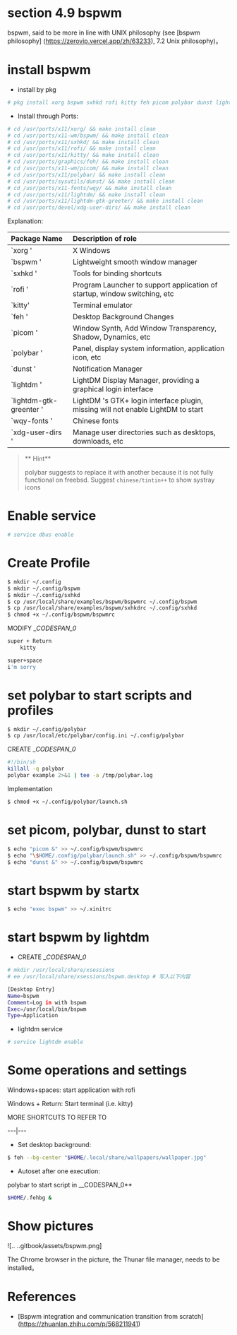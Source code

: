 # section 4.9 bspwm

bspwm, said to be more in line with UNIX philosophy (see [bspwm philosophy] (https://zerovip.vercel.app/zh/63233), 7.2 Unix philosophy)。

# install bspwm

- install by pkg

```sh
# pkg install xorg bspwm sxhkd rofi kitty feh picom polybar dunst lightdm lightdm-gtk-greeter wqy-fonts xdg-user-dirs
```

- Install through Ports:


```sh
# cd /usr/ports/x11/xorg/ && make install clean
# cd /usr/ports/x11-wm/bspwm/ && make install clean
# cd /usr/ports/x11/sxhkd/ && make install clean
# cd /usr/ports/x11/rofi/ && make install clean
# cd /usr/ports/x11/kitty/ && make install clean
# cd /usr/ports/graphics/feh/ && make install clean
# cd /usr/ports/x11-wm/picom/ && make install clean
# cd /usr/ports/x11/polybar/ && make install clean
# cd /usr/ports/sysutils/dunst/ && make install clean
# cd /usr/ports/x11-fonts/wqy/ && make install clean
# cd /usr/ports/x11/lightdm/ && make install clean
# cd /usr/ports/x11/lightdm-gtk-greeter/ && make install clean
# cd /usr/ports/devel/xdg-user-dirs/ && make install clean
```

Explanation:


| Package Name | Description of role |
|:---------------------|:--------------------------------------------------------------------------|
| `xorg ' | X Windows |
| `bspwm ' | Lightweight smooth window manager |
| `sxhkd ' | Tools for binding shortcuts |
| `rofi ' | Program Launcher to support application of startup, window switching, etc |
| `kitty' | Terminal emulator |
| `feh ' | Desktop Background Changes |
| `picom ' | Window Synth, Add Window Transparency, Shadow, Dynamics, etc |
| `polybar ' | Panel, display system information, application icon, etc |
| `dunst ' | Notification Manager |
| `lightdm ' | LightDM Display Manager, providing a graphical login interface |
| `lightdm-gtk-greenter ' | LightDM 's GTK+ login interface plugin, missing will not enable LightDM to start |
| `wqy-fonts ' | Chinese fonts |
| `xdg-user-dirs ' | Manage user directories such as desktops, downloads, etc |



> ** Hint**
>
>polybar suggests to replace it with another because it is not fully functional on freebsd. Suggest `chinese/tintin++` to show systray icons


# Enable service

```sh
# service dbus enable
```

# Create Profile

```sh
$ mkdir ~/.config
$ mkdir ~/.config/bspwm
$ mkdir ~/.config/sxhkd
$ cp /usr/local/share/examples/bspwm/bspwmrc ~/.config/bspwm
$ cp /usr/local/share/examples/bspwm/sxhkdrc ~/.config/sxhkd
$ chmod +x ~/.config/bspwm/bspwmrc
```

MODIFY __CODESPAN_0_

```sh
super + Return
    kitty

super+space
i'm sorry
````

# set polybar to start scripts and profiles

```sh
$ mkdir ~/.config/polybar 
$ cp /usr/local/etc/polybar/config.ini ~/.config/polybar
```

CREATE __CODESPAN_0_

```sh
#!/bin/sh
killall -q polybar
polybar example 2>&1 | tee -a /tmp/polybar.log
```

Implementation

```sh
$ chmod +x ~/.config/polybar/launch.sh
```

# set picom, polybar, dunst to start

```sh
$ echo "picom &" >> ~/.config/bspwm/bspwmrc
$ echo "\$HOME/.config/polybar/launch.sh" >> ~/.config/bspwm/bspwmrc
$ echo "dunst &" >> ~/.config/bspwm/bspwmrc
```


# start bspwm by startx

```sh
$ echo "exec bspwm" >> ~/.xinitrc
```

# start bspwm by lightdm

- CREATE __CODESPAN_0_

```sh
# mkdir /usr/local/share/xsessions
# ee /usr/local/share/xsessions/bspwm.desktop # 写入以下内容

[Desktop Entry]
Name=bspwm
Comment=Log in with bspwm
Exec=/usr/local/bin/bspwm
Type=Application
````

- lightdm service

```sh
# service lightdm enable
```

# Some operations and settings

Windows+spaces: start application with rofi

Windows + Return: Start terminal (i.e. kitty)

MORE SHORTCUTS TO REFER TO

---|---

- Set desktop background:

```sh
$ feh --bg-center "$HOME/.local/share/wallpapers/wallpaper.jpg"
```

- Autoset after one execution:

polybar to start script in __CODESPAN_0**

```sh
$HOME/.fehbg &
```

# Show pictures

![.. ..gitbook/assets/bspwm.png]

The Chrome browser in the picture, the Thunar file manager, needs to be installed。

# References

- [Bspwm integration and communication transition from scratch] (https://zhuanlan.zhihu.com/p/568211941)
